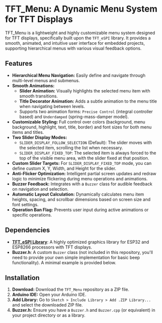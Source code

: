 # TFT_Menu: A Dynamic Menu System for TFT Displays

TFT_Menu is a lightweight and highly customizable menu system designed for TFT displays, specifically built upon the `TFT_eSPI` library. It provides a smooth, animated, and intuitive user interface for embedded projects, supporting hierarchical menus with various visual feedback options.

## Features

*   **Hierarchical Menu Navigation:** Easily define and navigate through multi-level menus and submenus.
*   **Smooth Animations:**
    *   **Slider Animation:** Visually highlights the selected menu item with smooth transitions.
    *   **Title Decorator Animation:** Adds a subtle animation to the menu title when navigating between levels.
    *   Supports two animation forms: `Precise Control` (integral controller based) and `Underdamped` (spring-mass-damper model).
*   **Customizable Styling:** Full control over colors (background, menu background, highlight, text, title, border) and font sizes for both menu items and titles.
*   **Two Slider Display Modes:**
    *   `SLIDER_DISPLAY_FOLLOW_SELECTION` (Default): The slider moves with the selected item, scrolling the list when necessary.
    *   `SLIDER_DISPLAY_FIXED_TOP`: The selected item is always forced to the top of the visible menu area, with the slider fixed at that position.
*   **Custom Slider Targets:** For `SLIDER_DISPLAY_FIXED_TOP` mode, you can define custom X, Y, Width, and Height for the slider.
*   **Anti-Flicker Optimization:** Intelligent partial screen updates and redraw logic to minimize flickering during menu operations and animations.
*   **Buzzer Feedback:** Integrates with a `Buzzer` class for audible feedback on navigation and selection.
*   **Automatic Layout Calculation:** Dynamically calculates menu item heights, spacing, and scrollbar dimensions based on screen size and font settings.
*   **Operation Ban Flag:** Prevents user input during active animations or specific operations.

## Dependencies

*   [**TFT_eSPI Library**](https://github.com/Bodmer/TFT_eSPI): A highly optimized graphics library for ESP32 and ESP8266 processors with TFT displays.
*   **Buzzer.h**: A custom `Buzzer` class (not included in this repository, you'll need to provide your own simple implementation for basic beep functionality). A minimal example is provided below.

## Installation

1.  **Download:** Download the `TFT_Menu` repository as a ZIP file.
2.  **Arduino IDE:** Open your Arduino IDE.
3.  **Add Library:** Go to `Sketch > Include Library > Add .ZIP Library...` and select the downloaded ZIP file.
4.  **Buzzer.h:** Ensure you have a `Buzzer.h` and `Buzzer.cpp` (or equivalent) in your project directory or as a library.
